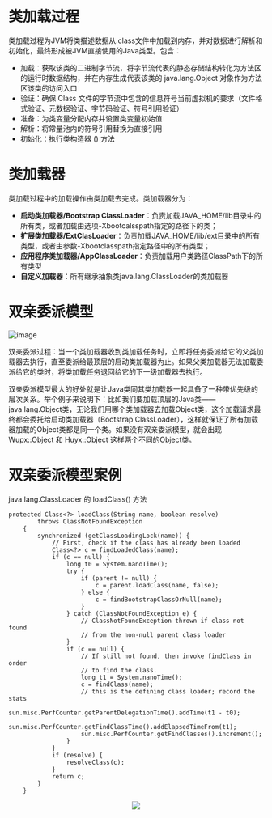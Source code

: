 # 类加载过程
类加载过程为JVM将类描述数据从.class文件中加载到内存，并对数据进行解析和初始化，最终形成被JVM直接使用的Java类型。包含：
- 加载：获取该类的二进制字节流，将字节流代表的静态存储结构转化为方法区的运行时数据结构，并在内存生成代表该类的 java.lang.Object 对象作为方法区该类的访问入口
- 验证：确保 Class 文件的字节流中包含的信息符号当前虚拟机的要求（文件格式验证、元数据验证、字节码验证、符号引用验证）
- 准备：为类变量分配内存并设置类变量初始值
- 解析：将常量池内的符号引用替换为直接引用
- 初始化：执行类构造器 <client>() 方法

# 类加载器

类加载过程中的加载操作由类加载去完成。类加载器分为：
- **启动类加载器/Bootstrap ClassLoader**：负责加载JAVA_HOME/lib目录中的所有类，或者加载由选项-Xbootcalsspath指定的路径下的类；
- **扩展类加载器/ExtClasLoader**：负责加载JAVA_HOME/lib/ext目录中的所有类型，或者由参数-Xbootclasspath指定路径中的所有类型；
- **应用程序类加载器/AppClassLoader**：负责加载用户类路径ClassPath下的所有类型
- **自定义加载器**：所有继承抽象类java.lang.ClassLoader的类加载器

# 双亲委派模型
![image](https://www.cnblogs.com/images/cnblogs_com/wupeixuan/1186116/o_%e5%8f%8c%e4%ba%b2%e7%b1%bb%e5%8a%a0%e8%bd%bd%e8%bf%87%e7%a8%8b.jpg)

双亲委派过程：当一个类加载器收到类加载任务时，立即将任务委派给它的父类加载器去执行，直至委派给最顶层的启动类加载器为止。如果父类加载器无法加载委派给它的类时，将类加载任务退回给它的下一级加载器去执行。

双亲委派模型最大的好处就是让Java类同其类加载器一起具备了一种带优先级的层次关系。举个例子来说明下：比如我们要加载顶层的Java类——java.lang.Object类，无论我们用哪个类加载器去加载Object类，这个加载请求最终都会委托给启动类加载器（Bootstrap ClassLoader），这样就保证了所有加载器加载的Object类都是同一个类。如果没有双亲委派模型，就会出现 Wupx::Object 和 Huyx::Object 这样两个不同的Object类。

# 双亲委派模型案例
java.lang.ClassLoader 的 loadClass() 方法
```
protected Class<?> loadClass(String name, boolean resolve)
        throws ClassNotFoundException
    {
        synchronized (getClassLoadingLock(name)) {
            // First, check if the class has already been loaded
            Class<?> c = findLoadedClass(name);
            if (c == null) {
                long t0 = System.nanoTime();
                try {
                    if (parent != null) {
                        c = parent.loadClass(name, false);
                    } else {
                        c = findBootstrapClassOrNull(name);
                    }
                } catch (ClassNotFoundException e) {
                    // ClassNotFoundException thrown if class not found
                    // from the non-null parent class loader
                }
                if (c == null) {
                    // If still not found, then invoke findClass in order
                    // to find the class.
                    long t1 = System.nanoTime();
                    c = findClass(name);
                    // this is the defining class loader; record the stats
                    sun.misc.PerfCounter.getParentDelegationTime().addTime(t1 - t0);
                    sun.misc.PerfCounter.getFindClassTime().addElapsedTimeFrom(t1);
                    sun.misc.PerfCounter.getFindClasses().increment();
                }
            }
            if (resolve) {
                resolveClass(c);
            }
            return c;
        }
    }
```

<center><img src="https://img2018.cnblogs.com/blog/1356806/201910/1356806-20191009000648748-355850292.png" /></center>
